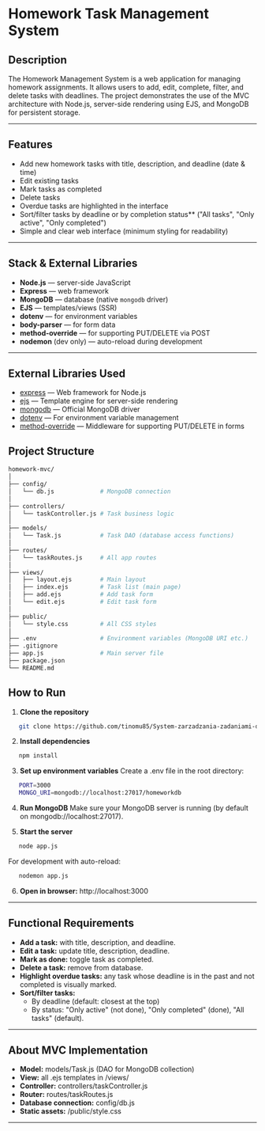 # Homework Task Management System

## Description

The Homework Management System is a web application for managing homework assignments. It allows users to add, edit, complete, filter, and delete tasks with deadlines. The project demonstrates the use of the MVC architecture with Node.js, server-side rendering using EJS, and MongoDB for persistent storage.

---

## Features

- Add new homework tasks with title, description, and deadline (date & time)
- Edit existing tasks
- Mark tasks as completed
- Delete tasks
- Overdue tasks are highlighted in the interface
- Sort/filter tasks by deadline or by completion status\*\* ("All tasks", "Only active", "Only completed")
- Simple and clear web interface (minimum styling for readability)

---

## Stack & External Libraries

- **Node.js** — server-side JavaScript
- **Express** — web framework
- **MongoDB** — database (native `mongodb` driver)
- **EJS** — templates/views (SSR)
- **dotenv** — for environment variables
- **body-parser** — for form data
- **method-override** — for supporting PUT/DELETE via POST
- **nodemon** (dev only) — auto-reload during development

---

## External Libraries Used

- [express](https://expressjs.com/) — Web framework for Node.js
- [ejs](https://ejs.co/) — Template engine for server-side rendering
- [mongodb](https://www.npmjs.com/package/mongodb) — Official MongoDB driver
- [dotenv](https://www.npmjs.com/package/dotenv) — For environment variable management
- [method-override](https://www.npmjs.com/package/method-override) — Middleware for supporting PUT/DELETE in forms

## Project Structure

```bash
homework-mvc/
│
├── config/
│   └── db.js             # MongoDB connection
│
├── controllers/
│   └── taskController.js # Task business logic
│
├── models/
│   └── Task.js           # Task DAO (database access functions)
│
├── routes/
│   └── taskRoutes.js     # All app routes
│
├── views/
│   ├── layout.ejs        # Main layout
│   ├── index.ejs         # Task list (main page)
│   ├── add.ejs           # Add task form
│   └── edit.ejs          # Edit task form
│
├── public/
│   └── style.css         # All CSS styles
│
├── .env                  # Environment variables (MongoDB URI etc.)
├── .gitignore
├── app.js                # Main server file
├── package.json
└── README.md
```

## How to Run

1. **Clone the repository**

```bash
   git clone https://github.com/tinomu85/System-zarzadzania-zadaniami-domowymi

```

2. **Install dependencies**

```bash
   npm install
```

3. **Set up environment variables**
   Create a .env file in the root directory:

```bash
   PORT=3000
   MONGO_URI=mongodb://localhost:27017/homeworkdb
```

4. **Run MongoDB**
   Make sure your MongoDB server is running (by default on mongodb://localhost:27017).

5. **Start the server**

```bash
   node app.js
```

For development with auto-reload:

```bash
   nodemon app.js
```

6. **Open in browser:**
   http://localhost:3000

---

## Functional Requirements

- **Add a task:** with title, description, and deadline.
- **Edit a task:** update title, description, deadline.
- **Mark as done:** toggle task as completed.
- **Delete a task:** remove from database.
- **Highlight overdue tasks:** any task whose deadline is in the past and not completed is visually marked.
- **Sort/filter tasks:**
  - By deadline (default: closest at the top)
  - By status: "Only active" (not done), "Only completed" (done), "All tasks" (default).

---

## About MVC Implementation

- **Model:** models/Task.js (DAO for MongoDB collection)
- **View:** all .ejs templates in /views/
- **Controller:** controllers/taskController.js
- **Router:** routes/taskRoutes.js
- **Database connection:** config/db.js
- **Static assets:** /public/style.css

---

